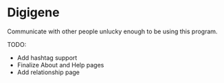 # Digigene 



Communicate with other people unlucky enough to be using this program. 

TODO: 

- Add hashtag support 
- Finalize About and Help pages 
- Add relationship page